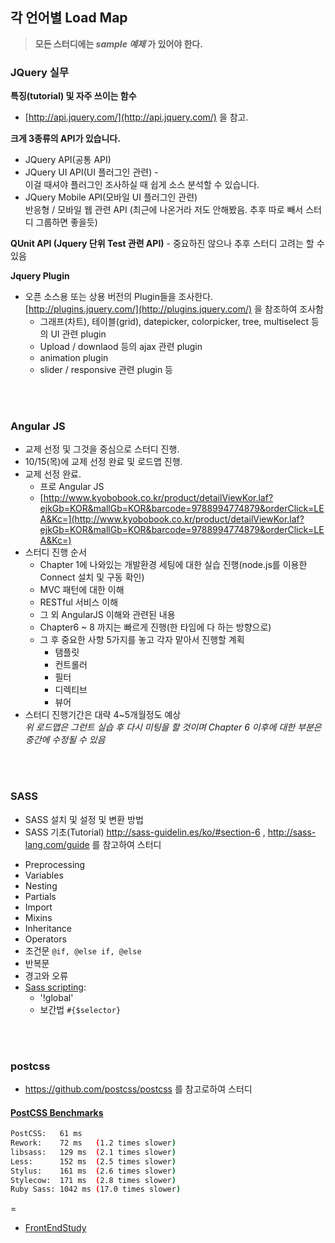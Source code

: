 ## 각 언어별 Load Map
> **모든 스터디에는 *sample 예제* 가 있어야 한다.**


### JQuery 실무

**특징(tutorial) 및 자주 쓰이는 함수**

  - [http://api.jquery.com/](http://api.jquery.com/) 을 참고.

**크게 3종류의 API가 있습니다.**   

  - JQuery API(공통 API)
  - JQuery UI API(UI 플러그인 관련) -  
  이걸 때셔야 플러그인 조사하실 때 쉽게 소스 분석할 수 있습니다.
  - JQuery Mobile API(모바일 UI 플러그인 관련)  
  반응형 / 모바일 웹 관련 API (최근에 나온거라 저도 안해봤음. 추후 따로 빼서 스터디 그룹하면 좋을듯)

**QUnit API (Jquery 단위 Test 관련 API)** - 중요하진 않으나 추후 스터디 고려는 할 수 있음

**Jquery Plugin**

- 오픈 소스용 또는 상용 버전의 Plugin들을 조사한다.    
  [http://plugins.jquery.com/](http://plugins.jquery.com/) 을 참조하여 조사함
    - 그래프(차트), 테이블(grid), datepicker, colorpicker, tree, multiselect 등의 UI 관련 plugin
    - Upload / downlaod 등의 ajax 관련 plugin
    - animation plugin
    - slider / responsive 관련 plugin 등
   


<br><br>

    

### Angular JS

* 교제 선정 및 그것을 중심으로 스터디 진행.
* 10/15(목)에 교제 선정 완료 및 로드맵 진행.
* 교제 선정 완료.
  - 프로 Angular JS
  - [http://www.kyobobook.co.kr/product/detailViewKor.laf?ejkGb=KOR&mallGb=KOR&barcode=9788994774879&orderClick=LEA&Kc=](http://www.kyobobook.co.kr/product/detailViewKor.laf?ejkGb=KOR&mallGb=KOR&barcode=9788994774879&orderClick=LEA&Kc=)
* 스터디 진행 순서
  - Chapter 1에 나와있는 개발환경 세팅에 대한 실습 진행(node.js를 이용한 Connect 설치 및 구동 확인)
  - MVC 패턴에 대한 이해
  - RESTful 서비스 이해
  - 그 외 AngularJS 이해와 관련된 내용
  - Chapter6 ~ 8 까지는 빠르게 진행(한 타임에 다 하는 방향으로)
  - 그 후 중요한 사항 5가지를 놓고 각자 맡아서 진행할 계획
    - 탬플릿
    - 컨트롤러
    - 필터
    - 디렉티브
    - 뷰어
* 스터디 진행기간은 대략 4~5개월정도 예상  
_위 로드맵은 그런트 실습 후 다시 미팅을 할 것이며 Chapter 6 이후에 대한 부분은 중간에 수정될 수 있음_


<br><br>





### SASS 
* SASS 설치 및 설정 및 변환 방법
* SASS 기초(Tutorial)
 http://sass-guidelin.es/ko/#section-6 ,  http://sass-lang.com/guide 를 참고하여 스터디 
 - Preprocessing
 - Variables
 - Nesting
 - Partials
 - Import
 - Mixins
 - Inheritance
 - Operators
 - 조건문 `@if, @else if, @else`
 - 반복문
 - 경고와 오류
 - [Sass scripting](http://sass-lang.com/documentation/file.SASS_REFERENCE.html#sassscript):
    - '!global'
    - 보간법 `#{$selector}`


<br><br>


### postcss
 - https://github.com/postcss/postcss 를 참고로하여 스터디



#### [PostCSS Benchmarks](https://github.com/postcss/benchmark)

```sh
PostCSS:   61 ms
Rework:    72 ms   (1.2 times slower)
libsass:   129 ms  (2.1 times slower)
Less:      152 ms  (2.5 times slower)
Stylus:    161 ms  (2.6 times slower)
Stylecow:  171 ms  (2.8 times slower)
Ruby Sass: 1042 ms (17.0 times slower)
```

=

* [FrontEndStudy](../../../../)
